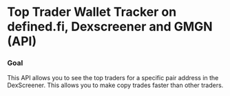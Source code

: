 # Top Trader Wallet Tracker on defined.fi, Dexscreener and GMGN (API)

### Goal

This API allows you to see the top traders for a specific pair address in the DexScreener. This allows you to make copy trades faster than other traders.
